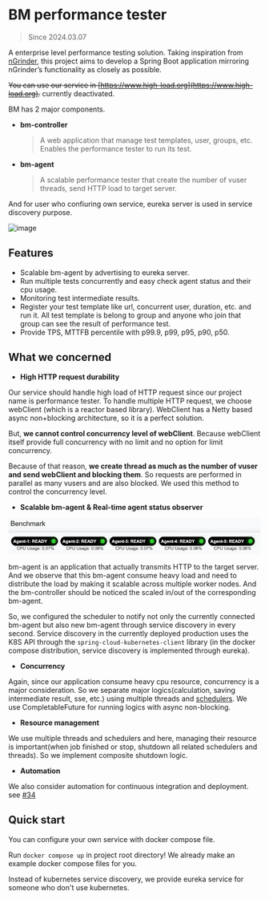 BM performance tester
======
> Since 2024.03.07

A enterprise level performance testing solution. Taking inspiration from [nGrinder](https://github.com/naver/ngrinder), this project aims to develop a Spring Boot application mirroring nGrinder’s functionality as closely as possible.

~~You can use our service in [https://www.high-load.org](https://www.high-load.org).~~ currently deactivated.

BM has 2 major components.
* **bm-controller**
  > A web application that manage test templates, user, groups, etc. Enables the performance tester to run its test.
* **bm-agent**
  > A scalable performance tester that create the number of vuser threads, send HTTP load to target server.

And for user who confiuring own service, eureka server is used in service discovery purpose.

<img width="1081" alt="image" src="https://github.com/backend-tech-forge/benchmark/assets/29156882/bd7e297d-c855-45f9-8248-167ddf468d5e">




## Features
* Scalable bm-agent by advertising to eureka server.
* Run multiple tests concurrently and easy check agent status and their cpu usage.
* Monitoring test intermediate results.
* Register your test template like url, concurrent user, duration, etc. and run it. All test template is belong to group and anyone who join that group can see the result of performance test.
* Provide TPS, MTTFB percentile with p99.9, p99, p95, p90, p50.

## What we concerned

* **High HTTP request durability**

Our service should handle high load of HTTP request since our project name is performance tester. To handle multiple HTTP request, we choose webClient (which is a reactor based library). WebClient has a Netty based async non+blocking architecture, so it is a perfect solution.

But, **we cannot control concurrency level of webClient**. Because webClient itself provide full concurrency with no limit and no option for limit concurrency.

Because of that reason, **we create thread as much as the number of vuser and send webClient and blocking them**. So requests are performed in parallel as many vusers and are also blocked. We used this method to control the concurrency level.

* **Scalable bm-agent & Real-time agent status observer**

![img.png](img/agent-status.png)

bm-agent is an application that actually transmits HTTP to the target server. 
And we observe that this bm-agent consume heavy load and need to distribute the load by making it scalable across multiple worker nodes. And the bm-controller should be noticed the scaled in/out of the corresponding bm-agent.

So, we configured the scheduler to notify not only the currently connected bm-agent but also new bm-agent through service discovery in every second.  Service discovery in the currently deployed production uses the K8S API through the `spring-cloud-kubernetes-client` library (in the docker compose distribution, service discovery is implemented through eureka).

* **Concurrency**

Again, since our application consume heavy cpu resource, concurrency is a major consideration. So we separate major logics(calculation, saving intermediate result, sse, etc.) using multiple threads and [schedulers](https://github.com/backend-tech-forge/benchmark/issues/61). We use CompletableFuture for running logics with async non-blocking.

* **Resource management**

We use multiple threads and schedulers and here, managing their resource is important(when job finished or stop, shutdown all related schedulers and threads). So we implement composite shutdown logic.

* **Automation**

We also consider automation for continuous integration and deployment. see [#34](https://github.com/backend-tech-forge/benchmark/issues/34) 

## Quick start

You can configure your own service with docker compose file.

Run `docker compose up` in project root directory! We already make an example docker compose files for you.

Instead of kubernetes service discovery, we provide eureka service for someone who don't use kubernetes.
